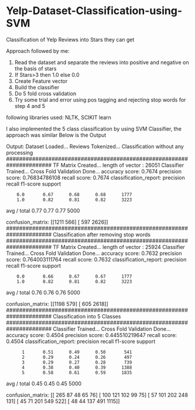 # Yelp-Dataset-Classification-using-SVM
Classification of Yelp Reviews into Stars they can get


Approach followed by me:
1.	Read the dataset and separate the reviews into positive and negative on the basis of stars
2.	If Stars>3 then 1.0 else 0.0
3.	Create Feature vector
4.	Build the classifier
5.	Do 5 fold cross validation
6.	Try some trial and error using pos tagging and rejecting stop words for step 4 and 5

following libraries used:
NLTK, SCIKIT learn

I also implemented the 5 class classification by using SVM Classifier, the approach was similar 
Below is the Output

Output:
Dataset Loaded...
Reviews Tokenized...
 Classification without any processing
######################################################################
TF Matrix Created...
length of vector :  26051
Classifier Trained...
Cross Fold Validation Done...
accuracy score:  0.7674
precision score:  0.76834786108
recall score:  0.7674
classification_report:
               precision    recall  f1-score   support

        0.0       0.67      0.68      0.68      1777
        1.0       0.82      0.81      0.82      3223
avg / total       0.77      0.77      0.77      5000

confusion_matrix:
  [[1211  566]
 [ 597 2626]]
######################################################################
 Classification after removing stop words
######################################################################
TF Matrix Created...
length of vector :  25924
Classifier Trained...
Cross Fold Validation Done...
accuracy score:  0.7632
precision score:  0.764003111764
recall score:  0.7632
classification_report:
               precision    recall  f1-score   support

        0.0       0.66      0.67      0.67      1777
        1.0       0.82      0.81      0.82      3223

avg / total       0.76      0.76      0.76      5000

confusion_matrix:
  [[1198  579]
 [ 605 2618]]
######################################################################
Classification into 5 Classes
######################################################################
Classifier Trained...
Cross Fold Validation Done...
accuracy score:  0.4504
precision score:  0.445510219647
recall score:  0.4504
classification_report:
               precision    recall  f1-score   support

          1       0.51      0.49      0.50       541
          2       0.29      0.24      0.26       497
          3       0.29      0.27      0.28       739
          4       0.38      0.40      0.39      1388
          5       0.58      0.61      0.59      1835

avg / total       0.45      0.45      0.45      5000

confusion_matrix:
  [[ 265   87   48   65   76]
 [ 100  121  102   99   75]
 [  57  101  202  248  131]
 [  45   71  201  549  522]
 [  48   44  137  491 1115]]

